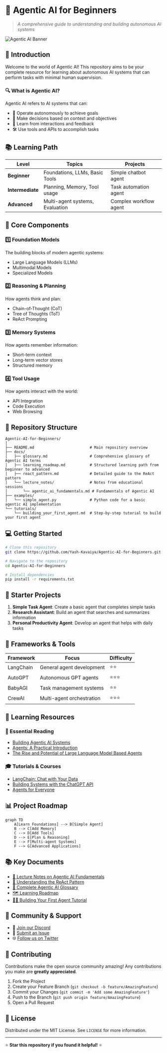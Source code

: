 # 🤖 Agentic AI for Beginners

> *A comprehensive guide to understanding and building autonomous AI systems*

![Agentic AI Banner](https://github.com/Yash-Kavaiya/Agentic-AI-for-Beginners/assets/README-banner.png)

## 🌟 Introduction

Welcome to the world of Agentic AI! This repository aims to be your complete resource for learning about autonomous AI systems that can perform tasks with minimal human supervision.

### 🔍 What is Agentic AI?

Agentic AI refers to AI systems that can:

- 🎯 Operate autonomously to achieve goals
- 🤔 Make decisions based on context and objectives
- 🔄 Learn from interactions and feedback
- 🛠️ Use tools and APIs to accomplish tasks

## 📚 Learning Path

| Level | Topics | Projects |
|-------|--------|----------|
| **Beginner** | Foundations, LLMs, Basic Tools | Simple chatbot agent |
| **Intermediate** | Planning, Memory, Tool usage | Task automation agent |
| **Advanced** | Multi-agent systems, Evaluation | Complex workflow agent |

## 🧩 Core Components

### 1️⃣ Foundation Models

The building blocks of modern agentic systems:

- Large Language Models (LLMs)
- Multimodal Models
- Specialized Models

### 2️⃣ Reasoning & Planning

How agents think and plan:

- Chain-of-Thought (CoT)
- Tree of Thoughts (ToT)
- ReAct Prompting

### 3️⃣ Memory Systems

How agents remember information:

- Short-term context
- Long-term vector stores
- Structured memory

### 4️⃣ Tool Usage

How agents interact with the world:

- API Integration
- Code Execution
- Web Browsing

## 📂 Repository Structure

```
Agentic-AI-for-Beginners/
│
├── README.md                         # Main repository overview
├── docs/
│   ├── glossary.md                   # Comprehensive glossary of Agentic AI terms
│   ├── learning_roadmap.md           # Structured learning path from beginner to advanced
│   ├── react_pattern.md              # Detailed guide to the ReAct pattern
│   └── lecture_notes/                # Notes from educational sessions
│       └── agentic_ai_fundamentals.md # Fundamentals of Agentic AI
├── examples/
│   └── simple_agent.py               # Python code for a basic agentic AI implementation
└── tutorials/
    └── building_your_first_agent.md  # Step-by-step tutorial to build your first agent
```

## 💻 Getting Started

```bash
# Clone this repository
git clone https://github.com/Yash-Kavaiya/Agentic-AI-for-Beginners.git

# Navigate to the repository
cd Agentic-AI-for-Beginners

# Install dependencies
pip install -r requirements.txt
```

## 🧪 Starter Projects

1. **Simple Task Agent**: Create a basic agent that completes simple tasks
2. **Research Assistant**: Build an agent that searches and summarizes information
3. **Personal Productivity Agent**: Develop an agent that helps with daily tasks

## 🔧 Frameworks & Tools

| Framework | Focus | Difficulty |
|-----------|-------|------------|
| LangChain | General agent development | ⭐⭐ |
| AutoGPT | Autonomous GPT agents | ⭐⭐⭐ |
| BabyAGI | Task management systems | ⭐⭐ |
| CrewAI | Multi-agent orchestration | ⭐⭐⭐ |

## 📘 Learning Resources

### 📖 Essential Reading

- [Building Agentic AI Systems](https://arxiv.org/abs/2310.10717)
- [Agents: A Practical Introduction](https://lilianweng.github.io/posts/2023-06-23-agent/)
- [The Rise and Potential of Large Language Model Based Agents](https://arxiv.org/abs/2309.07864)

### 🎓 Tutorials & Courses

- [LangChain: Chat with Your Data](https://www.deeplearning.ai/short-courses/langchain-chat-with-your-data/)
- [Building Systems with the ChatGPT API](https://www.deeplearning.ai/short-courses/building-systems-with-chatgpt/)
- [Agents for Everyone](https://huggingface.co/learn/agents/introduction)

## 📊 Project Roadmap

```mermaid
graph TD
    A[Learn Foundations] --> B[Simple Agent]
    B --> C[Add Memory]
    C --> D[Add Tools]
    D --> E[Plan & Reasoning]
    E --> F[Multi-agent Systems]
    F --> G[Advanced Applications]
```

## 📚 Key Documents

- [📘 Lecture Notes on Agentic AI Fundamentals](docs/lecture_notes/agentic_ai_fundamentals.md)
- [🔄 Understanding the ReAct Pattern](docs/react_pattern.md)
- [📕 Complete Agentic AI Glossary](docs/glossary.md)
- [🗺️ Learning Roadmap](docs/learning_roadmap.md)
- [👨‍💻 Building Your First Agent Tutorial](tutorials/building_your_first_agent.md)

## 👥 Community & Support

- 💬 [Join our Discord](https://discord.gg/agentic-ai-community)
- 📝 [Submit an Issue](https://github.com/Yash-Kavaiya/Agentic-AI-for-Beginners/issues)
- 🌐 [Follow us on Twitter](https://twitter.com/AgenticAI)

## 🤝 Contributing

Contributions make the open source community amazing! Any contributions you make are **greatly appreciated**.

1. Fork the Project
2. Create your Feature Branch (`git checkout -b feature/AmazingFeature`)
3. Commit your Changes (`git commit -m 'Add some AmazingFeature'`)
4. Push to the Branch (`git push origin feature/AmazingFeature`)
5. Open a Pull Request

## 📄 License

Distributed under the MIT License. See `LICENSE` for more information.

---

⭐ **Star this repository if you found it helpful!** ⭐